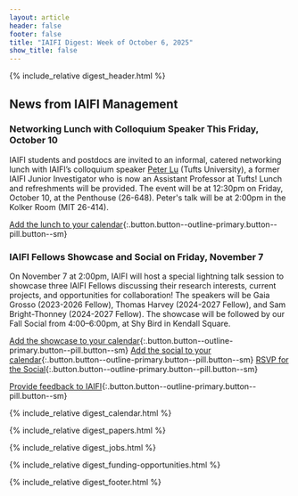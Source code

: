 ```yaml
---
layout: article
header: false
footer: false
title: "IAIFI Digest: Week of October 6, 2025"
show_title: false
--- 
```


{% include_relative digest_header.html %}

## News from IAIFI Management

### Networking Lunch with Colloquium Speaker This Friday, October 10
IAIFI students and postdocs are invited to an informal, catered networking lunch with IAIFI’s colloquium speaker [Peter Lu](https://petery.lu/) (Tufts University), a former IAIFI Junior Investigator who is now an Assistant Professor at Tufts! Lunch and refreshments will be provided. The event will be at 12:30pm on Friday, October 10, at the Penthouse (26-648). Peter's talk will be at 2:00pm in the Kolker Room (MIT 26-414). 

[Add the lunch to your calendar](https://calendar.google.com/calendar/event?action=TEMPLATE&tmeid=M2hxajJhdGkxdGkwY2diaGlrbTM4NGJidGVfMjAyNTEwMTBUMTYzMDAwWiBwNzFva3JscDFlYm9rMWkyN21zaDNmb2R1OEBn&tmsrc=p71okrlp1ebok1i27msh3fodu8%40group.calendar.google.com){:.button.button--outline-primary.button--pill.button--sm}

### IAIFI Fellows Showcase and Social on Friday, November 7

On November 7 at 2:00pm, IAIFI will host a special lightning talk session to showcase three IAIFI Fellows discussing their research interests, current projects, and opportunities for collaboration! The speakers will be Gaia Grosso (2023-2026 Fellow), Thomas Harvey (2024-2027 Fellow), and Sam Bright-Thonney (2024-2027 Fellow). The showcase will be followed by our Fall Social from 4:00–6:00pm, at Shy Bird in Kendall Square.

[Add the showcase to your calendar](https://calendar.google.com/calendar/event?action=TEMPLATE&tmeid=NGw1NTA2Zm5kcGk1YXZvOW1ya2s2cWY4c2VfMjAyNTEwMTdUMTgwMDAwWiBwNzFva3JscDFlYm9rMWkyN21zaDNmb2R1OEBn&tmsrc=p71okrlp1ebok1i27msh3fodu8%40group.calendar.google.com){:.button.button--outline-primary.button--pill.button--sm} [Add the social to your calendar](https://calendar.google.com/calendar/event?action=TEMPLATE&tmeid=N2gzZmxsamZxa3VvMWh2MTlzdGxsaTJsanNfMjAyNTEwMTdUMTkwMDAwWiBjXzIyOWMwZDQ3MTFiMmU2ODM4Yjg1NmVmMTI3YTY2MmYxYmE4NTVkZmY5ZTY1YTgxYmUxZDUxOTI4YmQ0MjBlYzhAZw&tmsrc=c_229c0d4711b2e6838b856ef127a662f1ba855dff9e65a81be1d51928bd420ec8%40group.calendar.google.com){:.button.button--outline-primary.button--pill.button--sm} [RSVP for the Social](https://app.smartsheet.com/b/form/01989a07f21e745b9e7d601fa8e8d2bb){:.button.button--outline-primary.button--pill.button--sm}

[Provide feedback to IAIFI](https://forms.gle/hk2mrqjaLY8nCZrE6){:.button.button--outline-primary.button--pill.button--sm}

{% include_relative digest_calendar.html %}

{% include_relative digest_papers.html %}
 
{% include_relative digest_jobs.html %}

{% include_relative digest_funding-opportunities.html %}

{% include_relative digest_footer.html %}
